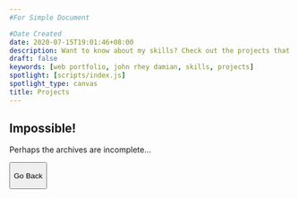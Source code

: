 ```yaml
---
#For Simple Document

#Date Created
date: 2020-07-15T19:01:46+08:00
description: Want to know about my skills? Check out the projects that I've created so far! This list contains academic and creative projects and concepts that I think fascinating and fun.
draft: false
keywords: [web portfolio, john rhey damian, skills, projects]
spotlight: [scripts/index.js]
spotlight_type: canvas
title: Projects
---
```


<section>

# Impossible!
Perhaps the archives are incomplete...  
  
<button type='button' onclick='javascript:history.back()'>
    <span class='fas fa-chevron-left'></span>
    <p>Go Back</p>
</button>
</section>